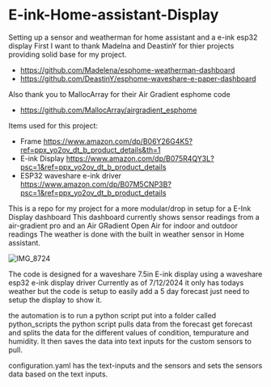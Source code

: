 # E-ink-Home-assistant-Display
Setting up a sensor and weatherman for home assistant and a e-ink esp32 display
First I want to thank Madelna and DeastinY for thier projects providing solid base for my project.

* https://github.com/Madelena/esphome-weatherman-dashboard
* https://github.com/DeastinY/esphome-waveshare-e-paper-dashboard

Also thank you to MallocArray for their Air Gradient esphome code
* https://github.com/MallocArray/airgradient_esphome


Items used for this project:
* Frame https://www.amazon.com/dp/B06Y26G4K5?ref=ppx_yo2ov_dt_b_product_details&th=1
* E-ink Display https://www.amazon.com/dp/B075R4QY3L?psc=1&ref=ppx_yo2ov_dt_b_product_details
* ESP32 waveshare e-ink driver https://www.amazon.com/dp/B07M5CNP3B?psc=1&ref=ppx_yo2ov_dt_b_product_details

This is a repo for my project for a more modular/drop in setup for a E-Ink Display dashboard
This dashboard currently shows sensor readings from a air-gradient pro and an Air GRadient Open Air for indoor and outdoor readings
The weather is done with the built in weather sensor in Home assistant.

![IMG_8724](https://github.com/user-attachments/assets/78ac15a6-40f2-4a48-946d-a7e5e5d0cf35)


The code is designed for a waveshare 7.5in E-ink display using a waveshare esp32 e-ink display driver
Currently as of 7/12/2024 it only has todays weather but the code is setup to easily add a 5 day forecast just need to setup the display to show it.

the automation is to run a python script put into a folder called python_scripts
the python script pulls data from the forecast get forecast and splits the data for the different values of condition, tempurature and humidity.
It then saves the data into text inputs for the custom sensors to pull.

configuration.yaml has the text-inputs and the sensors and sets the sensors data based on the text inputs.

